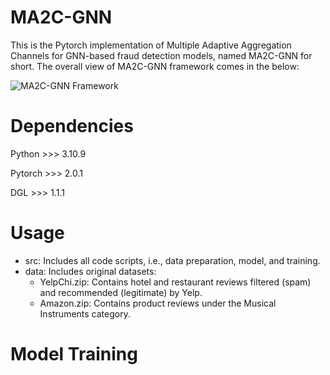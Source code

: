 # MA2C-GNN
This is the Pytorch implementation of Multiple Adaptive Aggregation Channels for GNN-based fraud detection models, named MA2C-GNN for short. The overall view of MA2C-GNN framework comes in the below:

![MA2C-GNN Framework](https://github.com/FraudDetectionModel/MA2C-GNN/assets/136766753/d13de2d9-117a-428d-82a1-983ed51e476b)

# Dependencies
Python >>> 3.10.9

Pytorch >>> 2.0.1

DGL >>> 1.1.1

# Usage
- src: Includes all code scripts, i.e., data preparation, model, and training.
- data: Includes original datasets:
     - YelpChi.zip: Contains hotel and restaurant reviews filtered (spam) and recommended (legitimate) by Yelp.
     - Amazon.zip: Contains product reviews under the Musical Instruments category.

# Model Training
